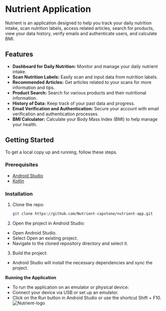 
# Nutrient Application

Nutrient is an application designed to help you track your daily nutrition intake, scan nutrition labels, access related articles, search for products, view your data history, verify emails and authenticate users, and calculate BMI.

## Features

- **Dashboard for Daily Nutrition:** Monitor and manage your daily nutrient intake.
- **Scan Nutrition Labels:** Easily scan and input data from nutrition labels.
- **Recommended Articles:** Get articles related to your scans for more information and tips.
- **Product Search:** Search for various products and their nutritional information.
- **History of Data:** Keep track of your past data and progress.
- **Email Verification and Authentication:** Secure your account with email verification and authentication processes.
- **BMI Calculator:** Calculate your Body Mass Index (BMI) to help manage your health.

## Getting Started

To get a local copy up and running, follow these steps.

### Prerequisites

- [Android Studio](https://developer.android.com/studio)
- [Kotlin](https://kotlinlang.org/)

### Installation

1. Clone the repo:
   ```sh
   git clone https://github.com/Nutrient-capstone/nutrient-app.git
2. Open the project in Android Studio:
  - Open Android Studio.
  - Select Open an existing project.
  - Navigate to the cloned repository directory and select it.
  
3. Build the project:
  - Android Studio will install the necessary dependencies and sync the project.
  
  **Running the Application**
  - To run the application on an emulator or physical device:
  - Connect your device via USB or set up an emulator.
  - Click on the Run button in Android Studio or use the shortcut Shift + F10.
![Nutrient-logo](https://github.com/Nutrient-capstone/nutrient-app/assets/91963770/8c0e91c5-b7c6-42fe-8b55-a56ad6966c9f)
